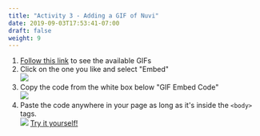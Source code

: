```yaml
---
title: "Activity 3 - Adding a GIF of Nuvi"
date: 2019-09-03T17:53:41-07:00
draft: false
weight: 9
---
```


1. <a href="https://giphy.com/nuevofoundation" target="_blank">Follow this link</a> to see the available GIFs
2. Click on the one you like and select "Embed" <br>
    <img src="../media/nuevo-.png"/>
3. Copy the code from the white box below "GIF Embed Code"<br>
    <img src="../media/giphy-embed-instruction.PNG" />
4. Paste the code anywhere in your page as long as it's inside the <code>&lt;body&gt;</code> tags.<br> 
    <img src="https://qyauda.dm.files.1drv.com/y4mWCkifMfvdIaCqGW09zaPjD40e01lWkslVcULewSkHTta3krUbVk_9gF0un3CRjC7OZV_kee2RVhYze2QWcTuB9QJdjFCa_ODpEO4tcmELYwxy3cVRtswz3IeVyX6R9CuT9hLlbajdX7y0zm9otMQ2M5Ejq81FSaRAnXdK0KMNAPq_QdzEhOuiuHlKleDGFQdYjtx7nKiayg2HSUuq16n0w?width=419&height=228&cropmode=none" />
<a class="my-2 mx-4 btn btn-info" href="https://codepen.io/Sunny-Dee/pen/moqzmP" target="_blank">Try it yourself!</a>

